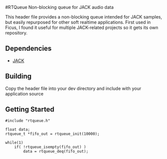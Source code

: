 #RTQueue
Non-blocking queue for JACK audio data

This header file provides a non-blocking queue intended for JACK samples, but easily repurposed for other soft realtime applications. First used in Ficus, I found it useful for multiple JACK-related projects so it gets its own repository.

## Dependencies
 - [JACK](http://jackaudio.org/)

## Building
Copy the header file into your dev directory and include with your application source

## Getting Started
```
#include "rtqueue.h"

float data;
rtqueue_t *fifo_out = rtqueue_init(10000);

while(1)
    if( !rtqueue_isempty(fifo_out) )
        data = rtqueue_deq(fifo_out);

```
